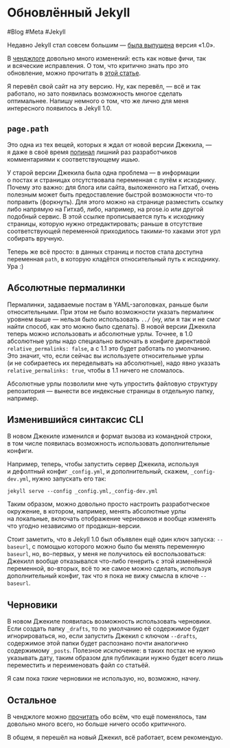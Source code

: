 # Обновлённый Jekyll

#Blog #Meta #Jekyll

Недавно Jekyll стал совсем большим — [была выпущена](https://github.com/blog/1502-jekyll-turns-1-0) версия «1.0».

В [ченджлоге](https://github.com/mojombo/jekyll/blob/master/History.markdown#100—2013-05-06) довольно много изменений: есть как новые фичи, так и всяческие исправления. О том, что критично знать про это обновление, можно прочитать в [этой статье](https://jekyllrb.com/docs/upgrading/).

Я перевёл свой сайт на эту версию. Ну, как перевёл, — всё и так работало, но зато появилась возможность многое сделать оптимальнее. Напишу немного о том, что же лично для меня интересного появилось в Jekyll 1.0.

## `page.path`

Это одна из тех вещей, которых я ждал от новой версии Джекила, — я даже в своё время [попинал](https://github.com/mojombo/jekyll/issues/633#issuecomment-11678912) лишний раз разработчиков комментариями к соответствующему ишью.

У старой версии Джекила была одна проблема — в информации о постах и страницах отсутствовала переменная с путём к исходнику. Почему это важно: для блога или сайта, выложенного на Гитхаб, очень полезным может быть предоставление быстрой возможности что-то поправить (форкнуть). Для этого можно на странице разместить ссылку либо напрямую на Гитхаб, либо, например, на prose.io или другой подобный сервис. В этой ссылке прописывается путь к исходнику страницы, которую нужно отредактировать; раньше в отсутствие соответствующей переменной приходилось такими-то хаками этот урл собирать вручную.

Теперь же всё просто: в данных страниц и постов стала доступна переменная `path`, в которую кладётся относительный путь к исходнику. Ура :)

## Абсолютные пермалинки

Пермалинки, задаваемые постам в YAML-заголовках, раньше были относительными. При этом не было возможности указать пермалинк уровнем выше — нельзя было использовать `../` (ну, или я так и не смог найти способ, как это можно было сделать). В новой версии Джекила теперь можно использовать и абсолютные урлы. Точнее, в 1.0 абсолютные урлы надо специально включать в конфиге директивой `relative_permalinks: false`, а с 1.1 это будет работать по умолчанию. Это значит, что, если сейчас вы используете относительные урлы (и не собираетесь их переделывать на абсолютные), надо явно указать `relative_permalinks: true`, чтобы в 1.1 ничего не сломалось.

Абсолютные урлы позволили мне чуть упростить файловую структуру репозитория — вынести все индексные страницы в отдельную папку, например.

## Изменившийся синтаксис CLI

В новом Джекиле изменился и формат вызова из командной строки, в том числе появилась возможность использовать дополнительные конфиги.

Например, теперь, чтобы запустить сервер Джекила, используя и дефолтный конфиг `_config.yml`, и дополнительный, скажем, `_config-dev.yml`, нужно запускать его так:

    jekyll serve --config _config.yml,_config-dev.yml

Таким образом, можно довольно просто настроить разработческое окружение, в котором, например, менять абсолютные урлы на локальные, включать отображение черновиков и вообще изменять что угодно независимо от продакшн-версии.

Стоит заметить, что в Jekyll 1.0 был объявлен ещё один ключ запуска: `--baseurl`, с помощью которого можно было бы менять переменную `baseurl`, но, во-первых, у меня не получилось ей воспользоваться: Джекилл вообще отказывался что-либо генерить с этой изменённой переменной, во-вторых, всё то же самое можно сделать, используя дополнительный конфиг, так что я пока не вижу смысла в ключе `--baseurl`.

## Черновики

В новом Джекиле появилась возможность использовать черновики. Если создать папку `_drafts`, то по умолчанию её содержимое будет игнорироваться, но, если запустить Джекил с ключом `--drafts`, содержимое этой папки будет распознано почти аналогично содержимому `_posts`. Полезное исключение: в таких постах не нужно указывать дату, таким образом для публикации нужно будет всего лишь переместить и переименовать файл со статьёй.

Я сам пока _такие_ черновики не использую, но, возможно, начну.

## Остальное

В ченджлоге можно [прочитать](https://github.com/mojombo/jekyll/blob/master/History.markdown#minor-enhancements-3) обо всём, что ещё поменялось, там довольно много всего, но больше ничего особо критичного.

В общем, я перешёл на новый Джекил, всё работает, всем рекомендую.
